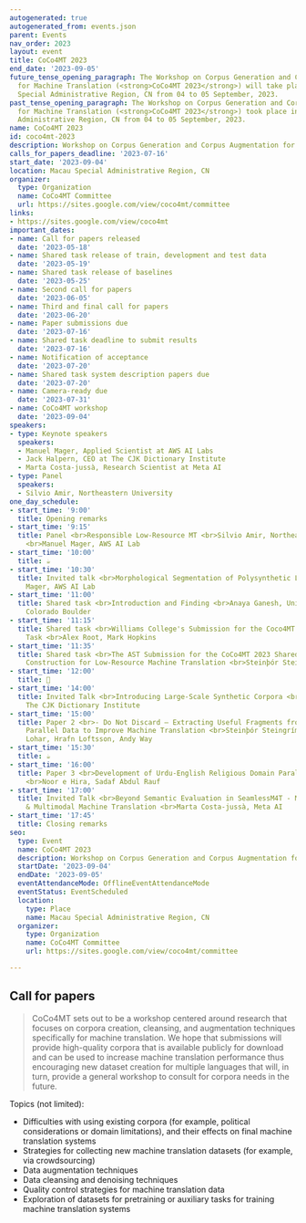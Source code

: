 ```yaml
---
autogenerated: true
autogenerated_from: events.json
parent: Events
nav_order: 2023
layout: event
title: CoCo4MT 2023
end_date: '2023-09-05'
future_tense_opening_paragraph: The Workshop on Corpus Generation and Corpus Augmentation
  for Machine Translation (<strong>CoCo4MT 2023</strong>) will take place in Macau
  Special Administrative Region, CN from 04 to 05 September, 2023.
past_tense_opening_paragraph: The Workshop on Corpus Generation and Corpus Augmentation
  for Machine Translation (<strong>CoCo4MT 2023</strong>) took place in Macau Special
  Administrative Region, CN from 04 to 05 September, 2023.
name: CoCo4MT 2023
id: coco4mt-2023
description: Workshop on Corpus Generation and Corpus Augmentation for Machine Translation
calls_for_papers_deadline: '2023-07-16'
start_date: '2023-09-04'
location: Macau Special Administrative Region, CN
organizer:
  type: Organization
  name: CoCo4MT Committee
  url: https://sites.google.com/view/coco4mt/committee
links:
- https://sites.google.com/view/coco4mt
important_dates:
- name: Call for papers released
  date: '2023-05-18'
- name: Shared task release of train, development and test data
  date: '2023-05-19'
- name: Shared task release of baselines
  date: '2023-05-25'
- name: Second call for papers
  date: '2023-06-05'
- name: Third and final call for papers
  date: '2023-06-20'
- name: Paper submissions due
  date: '2023-07-16'
- name: Shared task deadline to submit results
  date: '2023-07-16'
- name: Notification of acceptance
  date: '2023-07-20'
- name: Shared task system description papers due
  date: '2023-07-20'
- name: Camera-ready due
  date: '2023-07-31'
- name: CoCo4MT workshop
  date: '2023-09-04'
speakers:
- type: Keynote speakers
  speakers:
  - Manuel Mager, Applied Scientist at AWS AI Labs
  - Jack Halpern, CEO at The CJK Dictionary Institute
  - Marta Costa-jussà, Research Scientist at Meta AI
- type: Panel
  speakers:
  - Silvio Amir, Northeastern University
one_day_schedule:
- start_time: '9:00'
  title: Opening remarks
- start_time: '9:15'
  title: Panel <br>Responsible Low-Resource MT <br>Silvio Amir, Northeastern University
    <br>Manuel Mager, AWS AI Lab
- start_time: '10:00'
  title: ☕️
- start_time: '10:30'
  title: Invited talk <br>Morphological Segmentation of Polysynthetic Languages <br>Manuel
    Mager, AWS AI Lab
- start_time: '11:00'
  title: Shared task <br>Introduction and Finding <br>Anaya Ganesh, University of
    Colorado Boulder
- start_time: '11:15'
  title: Shared task <br>Williams College's Submission for the Coco4MT 2023 Shared
    Task <br>Alex Root, Mark Hopkins
- start_time: '11:35'
  title: Shared task <br>The AST Submission for the CoCo4MT 2023 Shared Task on Corpus
    Construction for Low-Resource Machine Translation <br>Steinþór Steingrímsson
- start_time: '12:00'
  title: 🍴
- start_time: '14:00'
  title: Invited Talk <br>Introducing Large-Scale Synthetic Corpora <br>Jack Halpern,
    The CJK Dictionary Institute
- start_time: '15:00'
  title: Paper 2 <br>- Do Not Discard – Extracting Useful Fragments from Low-Quality
    Parallel Data to Improve Machine Translation <br>Steinþór Steingrímsson, Pintu
    Lohar, Hrafn Loftsson, Andy Way
- start_time: '15:30'
  title: ☕️
- start_time: '16:00'
  title: Paper 3 <br>Development of Urdu-English Religious Domain Parallel Corpus
    <br>Noor e Hira, Sadaf Abdul Rauf
- start_time: '17:00'
  title: Invited Talk <br>Beyond Semantic Evaluation in SeamlessM4T - Massively Multilingual
    & Multimodal Machine Translation <br>Marta Costa-jussà, Meta AI
- start_time: '17:45'
  title: Closing remarks
seo:
  type: Event
  name: CoCo4MT 2023
  description: Workshop on Corpus Generation and Corpus Augmentation for Machine Translation
  startDate: '2023-09-04'
  endDate: '2023-09-05'
  eventAttendanceMode: OfflineEventAttendanceMode
  eventStatus: EventScheduled
  location:
    type: Place
    name: Macau Special Administrative Region, CN
  organizer:
    type: Organization
    name: CoCo4MT Committee
    url: https://sites.google.com/view/coco4mt/committee

---
```

## Call for papers

> CoCo4MT sets out to be a  workshop centered around research that focuses on corpora creation, cleansing, and augmentation techniques specifically for machine translation.
> We hope that submissions will provide high-quality corpora that is available publicly for download and can be used to increase machine translation performance thus encouraging new dataset creation for multiple languages that will, in turn, provide a general workshop to consult for corpora needs in the future. 

Topics (not limited):
- Difficulties with using existing corpora (for example, political considerations or domain limitations), and their effects on final machine translation systems
- Strategies for collecting new machine translation datasets (for example, via crowdsourcing)
- Data augmentation techniques
- Data cleansing and denoising techniques
- Quality control strategies for machine translation data
- Exploration of datasets for pretraining or auxiliary tasks for training machine translation systems
